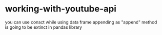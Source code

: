 # working-with-youtube-api

you can use conact while using data frame appending as "append" method is going to be extinct in pandas library

